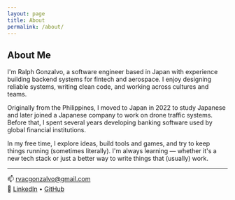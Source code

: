 ```yaml
---
layout: page
title: About
permalink: /about/
---
```


## About Me

I'm Ralph Gonzalvo, a software engineer based in Japan with experience building backend systems for fintech and aerospace. I enjoy designing reliable systems, writing clean code, and working across cultures and teams.  

Originally from the Philippines, I moved to Japan in 2022 to study Japanese and later joined a Japanese company to work on drone traffic systems. Before that, I spent several years developing banking software used by global financial institutions.

In my free time, I explore ideas, build tools and games, and try to keep things running (sometimes literally). I'm always learning — whether it's a new tech stack or just a better way to write things that (usually) work.

---

📫 [rvacgonzalvo@gmail.com](mailto:rvacgonzalvo@gmail.com)  
💼 [LinkedIn](https://www.linkedin.com/in/YOUR_LINK) • [GitHub](https://github.com/RalphGonzalvo)
